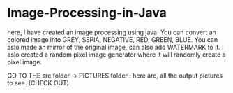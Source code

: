 # Image-Processing-in-Java
here, I have created an image processing using java.
You can convert an colored image into GREY, SEPIA, NEGATIVE, RED, GREEN, BLUE.
You can aslo made an mirror of the original image,
can also add WATERMARK to it.
I aslo created a random pixel image generator where it will randomly create a pixel image.

GO TO THE src folder -> PICTURES folder : here are, all the output pictures to see. (CHECK OUT)
